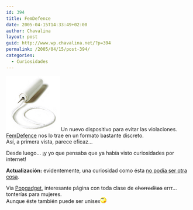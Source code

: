 ```yaml
---
id: 394
title: FemDefence
date: 2005-04-15T14:33:49+02:00
author: Chavalina
layout: post
guid: http://www.wp.chavalina.net/?p=394
permalink: /2005/04/15/post-394/
categories:
  - Curiosidades
---
```

<img class="imgizqda" src="/imagenes/fotos/antivioladores.jpg" alt="Dispositivo para evitar violaciones" /> Un nuevo dispositivo para evitar las violaciones.  
<a href="http://femdefence.info/index2.html" target="_blank">FemDefence</a> nos lo trae en un formato bastante discreto.  
Así, a primera vista, parece eficaz… 

Desde luego… &iexcl;y yo que pensaba que ya había visto curiosidades por internet!

**Actualización:** evidentemente, una curiosidad como ésta <a href="http://femdefence.info/bakgr2.html" target="_blank">no podía ser otra cosa</a>.

Via <a href="http://www.popgadget.net/" target="_blank">Popgadget</a>, interesante página con toda clase de <s>chorraditas</s> errr… tonterías para mujeres.  
Aunque éste también puede ser unisex![emo](/imagenes/emoticonos/pensativo.gif)